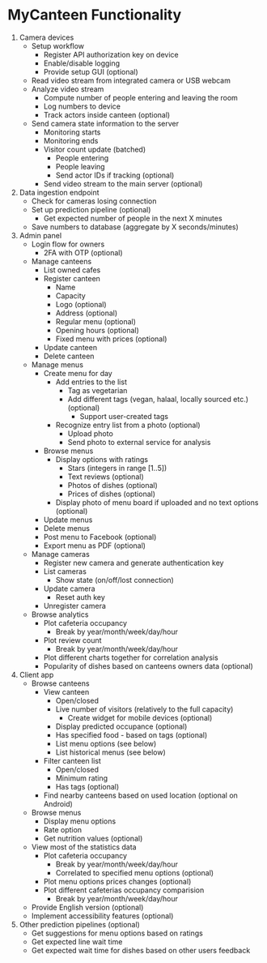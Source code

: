 # **MyCanteen** Functionality

1. Camera devices
    * Setup workflow
        * Register API authorization key on device
        * Enable/disable logging
        * Provide setup GUI (optional)
    * Read video stream from integrated camera or USB webcam
    * Analyze video stream
        * Compute number of people entering and leaving the room
        * Log numbers to device
        * Track actors inside canteen (optional)
    * Send camera state information to the server
        * Monitoring starts
        * Monitoring ends
        * Visitor count update (batched)
            * People entering
            * People leaving
            * Send actor IDs if tracking (optional)
        * Send video stream to the main server (optional)
2. Data ingestion endpoint
    * Check for cameras losing connection
    * Set up prediction pipeline (optional)
        * Get expected number of people in the next X minutes
    * Save numbers to database (aggregate by X seconds/minutes)
3. Admin panel
    * Login flow for owners
        * 2FA with OTP (optional)
    * Manage canteens
        * List owned cafes
        * Register canteen
            * Name
            * Capacity
            * Logo (optional)
            * Address (optional)
            * Regular menu (optional)
            * Opening hours (optional)
            * Fixed menu with prices (optional)
        * Update canteen
        * Delete canteen
    * Manage menus
        * Create menu for day
            * Add entries to the list
                * Tag as vegetarian
                * Add different tags (vegan, halaal, locally sourced etc.) (optional)
                    * Support user-created tags
            * Recognize entry list from a photo (optional)
                * Upload photo
                * Send photo to external service for analysis
        * Browse menus
            * Display options with ratings
                * Stars (integers in range [1..5])
                * Text reviews (optional)
                * Photos of dishes (optional)
                * Prices of dishes (optional)
            * Display photo of menu board if uploaded and no text options (optional)
        * Update menus
        * Delete menus
        * Post menu to Facebook (optional)
        * Export menu as PDF (optional)
    * Manage cameras
        * Register new camera and generate authentication key
        * List cameras
            * Show state (on/off/lost connection)
        * Update camera
            * Reset auth key
        * Unregister camera
    * Browse analytics
        * Plot cafeteria occupancy
            * Break by year/month/week/day/hour
        * Plot review count
            * Break by year/month/week/day/hour
        * Plot different charts together for correlation analysis
        * Popularity of dishes based on canteens owners data (optional)
4. Client app
    * Browse canteens
        * View canteen
            * Open/closed
            * Live number of visitors (relatively to the full capacity)
                * Create widget for mobile devices (optional)
            * Display predicted occupance (optional)
            * Has specified food - based on tags (optional)
            * List menu options (see below)
            * List historical menus (see below)
        * Filter canteen list
            * Open/closed
            * Minimum rating
            * Has tags (optional)
        * Find nearby canteens based on used location (optional on Android)
    * Browse menus
        * Display menu options
        * Rate option
        * Get nutrition values (optional)
    * View most of the statistics data
        * Plot cafeteria occupancy
            * Break by year/month/week/day/hour
            * Correlated to specified menu options (optional)
        * Plot menu options prices changes (optional)
        * Plot different cafeterias occupancy comparision
            * Break by year/month/week/day/hour
    * Provide English version (optional)
    * Implement accessibility features (optional)
5. Other prediction pipelines (optional)
    * Get suggestions for menu options based on ratings
    * Get expected line wait time
    * Get expected wait time for dishes based on other users feedback
